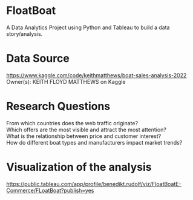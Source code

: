 # FloatBoat
A Data Analytics Project using Python and Tableau to build a data story/analysis.

# Data Source
https://www.kaggle.com/code/keithmatthews/boat-sales-analysis-2022<br>
Owner(s): KEITH FLOYD MATTHEWS on Kaggle

# Research Questions
From which countries does the web traffic originate?<br>
Which offers are the most visible and attract the most attention?<br>
What is the relationship between price and customer interest?<br>
How do different boat types and manufacturers impact market trends?<br>

# Visualization of the analysis
https://public.tableau.com/app/profile/benedikt.rudolf/viz/FloatBoatE-Commerce/FLoatBoat?publish=yes


<br>
